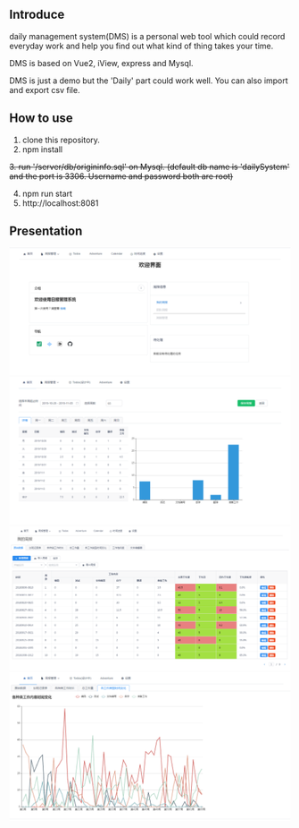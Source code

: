 ## Introduce

daily management system(DMS) is a personal web tool which could record everyday work and help you find out what kind of thing takes your time.

DMS is based on Vue2, iView, express and Mysql.

DMS is just a demo but the 'Daily' part could work well. You can also import and export csv file.

## How to use

1. clone this repository.
2. npm install

~~3. run '/server/db/origininfo.sql' on Mysql. (default db name is 'dailySystem' and the port is 3306. Username and password both are root)~~

4. npm run start
5. http://localhost:8081

## Presentation

![](https://github.com/KiritoXF/daily_management_system/blob/master/pictures/home_page.PNG)
![](https://github.com/KiritoXF/daily_management_system/blob/master/pictures/week_daily.PNG)
![](https://github.com/KiritoXF/daily_management_system/blob/master/pictures/daily_page.PNG)
![](https://github.com/KiritoXF/daily_management_system/blob/master/pictures/work_category_page.PNG)
